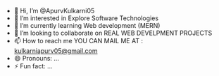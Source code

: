 - 👋 Hi, I’m @ApurvKulkarni05
- 👀 I’m interested in Explore Software Technologies 
- 🌱 I’m currently learning  Web development (MERN)
- 💞️ I’m looking to collaborate on REAL WEB DEVELPMENT PROJECTS 
- 📫 How to reach me YOU CAN MAIL ME AT : kulkarniapurv05@gmail.com
- 😄 Pronouns: ...
- ⚡ Fun fact: ...

<!---
ApurvKulkarni05/ApurvKulkarni05 is a ✨ special ✨ repository because its `README.md` (this file) appears on your GitHub profile.
You can click the Preview link to take a look at your changes.
--->

